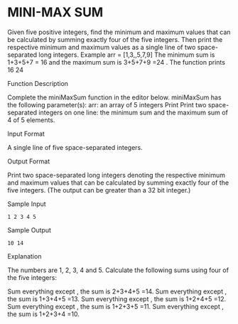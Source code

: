 # MINI-MAX SUM
Given five positive integers, find the minimum and maximum values that can be calculated by summing exactly four of the five integers. Then print the respective minimum and maximum values as a single line of two space-separated long integers.
Example
arr = [1,3,,5,7,9]
The minimum sum is 1+3+5+7 = 16 and the maximum sum is 3+5+7+9 =24 . 
The function prints
16 24

<p>Function Description<p>

Complete the miniMaxSum function in the editor below.
miniMaxSum has the following parameter(s):
arr: an array of 5 integers
Print
Print two space-separated integers on one line: the minimum sum and the maximum sum of 4 of 5 elements.

Input Format

A single line of five space-separated integers.

Output Format

Print two space-separated long integers denoting the respective minimum and maximum values that can be calculated by summing exactly four of the five integers. (The output can be greater than a 32 bit integer.)

Sample Input
<pre><code>1 2 3 4 5</pre></code>
Sample Output
<pre><code>10 14</pre></code>
Explanation

The numbers are 1, 2, 3, 4 and 5. Calculate the following sums using four of the five integers:

Sum everything except , the sum is 2+3+4+5 =14.
Sum everything except , the sum is 1+3+4+5 =13.
Sum everything except , the sum is 1+2+4+5 =12.
Sum everything except , the sum is 1+2+3+5 =11.
Sum everything except , the sum is 1+2+3+4 =10.
